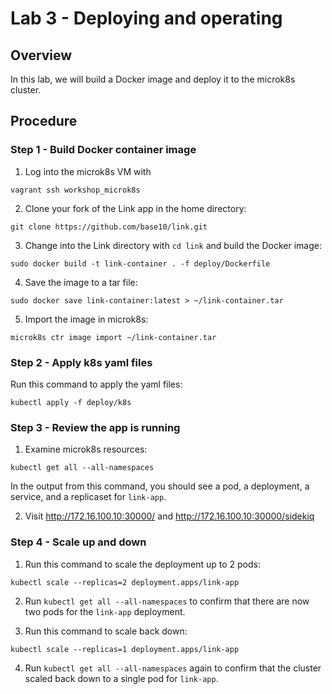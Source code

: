 # Lab 3 - Deploying and operating

## Overview

In this lab, we will build a Docker image and deploy it to the microk8s cluster.

## Procedure

### Step 1 - Build Docker container image

1. Log into the microk8s VM with

`vagrant ssh workshop_microk8s`

2. Clone your fork of the Link app in the home directory:

`git clone https://github.com/base10/link.git`

3. Change into the Link directory with `cd link` and build the Docker image:

`sudo docker build -t link-container . -f deploy/Dockerfile`

4. Save the image to a tar file:

`sudo docker save link-container:latest > ~/link-container.tar`

5. Import the image in microk8s:

`microk8s ctr image import ~/link-container.tar`

### Step 2 - Apply k8s yaml files

Run this command to apply the yaml files:

`kubectl apply -f deploy/k8s`

### Step 3 - Review the app is running

1. Examine microk8s resources:

`kubectl get all --all-namespaces`

In the output from this command, you should see a pod, a deployment, a service,
and a replicaset for `link-app`.

2. Visit http://172.16.100.10:30000/ and http://172.16.100.10:30000/sidekiq

### Step 4 - Scale up and down

1. Run this command to scale the deployment up to 2 pods:

`kubectl scale --replicas=2 deployment.apps/link-app`

2. Run `kubectl get all --all-namespaces` to confirm that there are now two pods
for the `link-app` deployment.

3. Run this command to scale back down:

`kubectl scale --replicas=1 deployment.apps/link-app`

4. Run `kubectl get all --all-namespaces` again to confirm that the cluster
scaled back down to a single pod for `link-app`.
